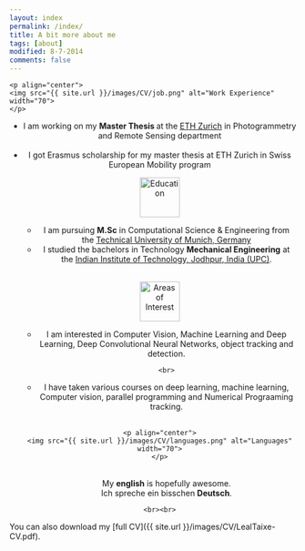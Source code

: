 ```yaml
---
layout: index
permalink: /index/
title: A bit more about me
tags: [about]
modified: 8-7-2014
comments: false
---
```



<section>

    <p align="center">
    <img src="{{ site.url }}/images/CV/job.png" alt="Work Experience"  width="70">
    </p>
  <div style="text-align:center"><ul>
  <li>I am working on my  <strong>Master Thesis </strong> at the <a href="https://www.ethz.ch/en.html" target="_blank">ETH Zurich</a> in Photogrammetry and Remote Sensing department</li>
  <br>
  <li>I got Erasmus scholarship for my master thesis at ETH Zurich in Swiss European Mobility program 
  <br>
  
  
  <p align="center">
    <img src="{{ site.url }}/images/CV/education.png" alt="Education" width="70">
    </p>
  <div style="text-align:center"><ul><li>I am pursuing <strong>M.Sc</strong> in Computational Science & Engineering from the <a href="http://www.tum.de">Technical University of Munich, Germany</a> </li>
  
 <li> I studied the bachelors in Technology <strong>Mechanical Engineering</strong> at the <a href="http://www.iitj.ac.in">Indian Institute of Technology, Jodhpur, India (UPC)</a>.</li> 
 
</ul> </div>

<br>

  <p align="center">
    <img src="{{ site.url }}/images/CV/pencil.png" alt="Areas of Interest" width="70">
    </p>
  <div style="text-align:center"><ul><li>I am interested in Computer Vision, Machine Learning and Deep Learning, Deep Convolutional Neural Networks, object tracking and detection. </li>

    <br>

 <li> I have taken various courses on deep learning, machine learning, Computer vision, parallel programming and Numerical Prograaming tracking.</li> 
 
</ul> </div>


  <br>
  
    <p align="center">
    <img src="{{ site.url }}/images/CV/languages.png" alt="Languages" width="70">
    </p>
  <div style="text-align:center"><ul>
  <br>
My <strong>english</strong> is hopefully awesome.
 <br>
Ich spreche ein bisschen <strong>Deutsch</strong>.
</ul> </div>

    
    <br><br>
</section>

    
    
You can also download my [full CV]({{ site.url }}/images/CV/LealTaixe-CV.pdf).

